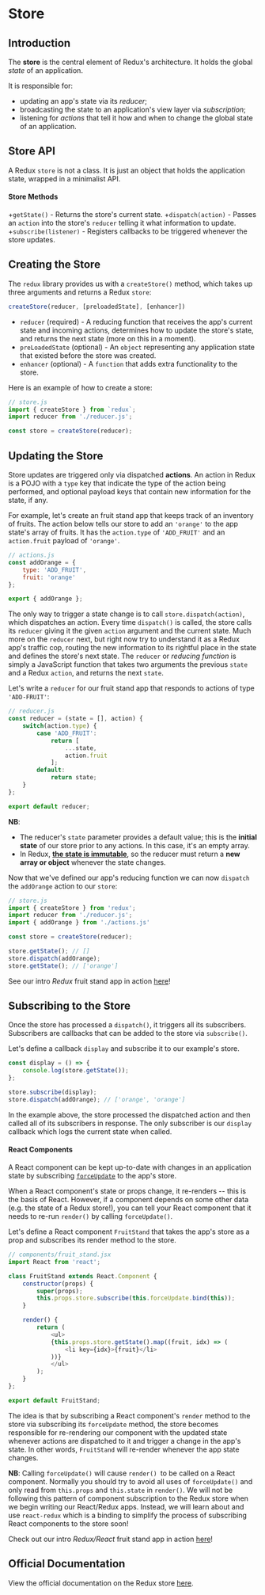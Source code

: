# Store

## Introduction

The **store** is the central element of Redux's architecture. It holds the
global *state* of an application.

It is responsible for:
+ updating an app's state via its *reducer*;
+ broadcasting the state to an application's view layer via *subscription*;
+ listening for *actions* that tell it how and when to change the global state
 of an application.

## Store API

A Redux `store` is not a class. It is just an object that holds the application
state, wrapped in a minimalist API.

#### Store Methods
+`getState()` - Returns the store's current state.
+`dispatch(action)` - Passes an `action` into the store's `reducer` telling it
 what information to update.
+`subscribe(listener)` - Registers callbacks to be triggered whenever the store updates.

## Creating the Store

The `redux` library provides us with a `createStore()` method, which takes up three arguments and returns a Redux `store`:

```js
createStore(reducer, [preloadedState], [enhancer])
```

+	`reducer` (required) - A reducing function that receives the app's current state and incoming actions, determines how to update the store's state, and returns the next state (more on this in a moment).
+ `preLoadedState` (optional) - An `object` representing any application state
 that existed before the store was created.
+ `enhancer` (optional) - A `function` that adds extra functionality to the store.


Here is an example of how to create a store:

```js
// store.js
import { createStore } from `redux`;
import reducer from './reducer.js';

const store = createStore(reducer);
```

## Updating the Store

Store updates are triggered only via dispatched **actions**. An action in Redux
is a POJO with a `type` key that indicate the type of the action being
performed, and optional payload keys that contain new information for the state,
if any.

For example, let's create an fruit stand app that keeps track of an inventory of
fruits. The action below tells our store to add an `'orange'` to the app state's
array of fruits. It has the `action.type` of `'ADD_FRUIT'` and an `action.fruit`
payload of `'orange'`.

```js
// actions.js
const addOrange = {
	type: 'ADD_FRUIT',
	fruit: 'orange'
};

export { addOrange };
```

The only way to trigger a state change is to call `store.dispatch(action)`,
which dispatches an action. Every time `dispatch()` is called, the store calls
its `reducer` giving it the given `action` argument and the current state. Much
more on the `reducer` next, but right now try to understand it as a Redux app's
traffic cop, routing the new information to its rightful place in the state and
defines the store's next state. The `reducer` or *reducing function* is simply a
JavaScript function that takes two arguments the previous `state` and a Redux
`action`, and returns the next `state`.

Let's write a `reducer` for our fruit stand app that responds to actions of type
`'ADD-FRUIT'`:

```js
// reducer.js
const reducer = (state = [], action) {
	switch(action.type) {
		case 'ADD_FRUIT':
			return [
				...state,
				action.fruit
			];
		default:
			return state;
	}
};

export default reducer;
```

**NB**:
-	The reducer's `state` parameter provides a default value; this is
the **initial state** of our store prior to any actions. In this case, it's an
empty array.
-	In Redux, [**the state is immutable**][why-immutable], so the reducer
must return a **new array or object** whenever the state changes.

Now that we've defined our app's reducing function we can now `dispatch` the
`addOrange` action to our `store`:

```js
// store.js
import { createStore } from 'redux';
import reducer from './reducer.js';
import { addOrange } from './actions.js'

const store = createStore(reducer);

store.getState(); // []
store.dispatch(addOrange);
store.getState(); // ['orange']
```

See our intro *Redux* fruit stand app in action [here][fruit_stand_redux_app]!

[fruit_stand_redux_app]:../demos/fruit_stand_redux_app

## Subscribing to the Store

Once the store has processed a `dispatch()`, it triggers all its subscribers. Subscribers are callbacks that can be added to the store via `subscribe()`.

Let's define a callback `display` and subscribe it to our example's store.

```js
const display = () => {
	console.log(store.getState());
};

store.subscribe(display);
store.dispatch(addOrange); // ['orange', 'orange']
```

In the example above, the store processed the dispatched action and then called
all of its subscribers in response. The only subscriber is our `display`
callback which logs the current state when called.

#### React Components

A React component can be kept up-to-date with changes in an application state by
subscribing [`forceUpdate`][force-update] to the app's store.

When a React component's state or props change, it re-renders -- this is the
basis of React. However, if a component depends on some other data (e.g. the
state of a Redux store!), you can tell your React component that it needs to
re-run `render()` by calling `forceUpdate()`.

Let's define a React component `FruitStand` that takes the app's store as a prop and subscribes its render method to the store.
```js
// components/fruit_stand.jsx
import React from 'react';

class FruitStand extends React.Component {
	constructor(props) {
		super(props);
		this.props.store.subscribe(this.forceUpdate.bind(this));
	}

	render() {
		return (
			<ul>
			{this.props.store.getState().map((fruit, idx) => (
				<li key={idx}>{fruit}</li>
			))}
			</ul>
		);
	}
};

export default FruitStand;
```

The idea is that by subscribing a React component's `render` method to the store
via subscribing its `forceUpdate` method, the store becomes responsible for
re-rendering our component with the updated state whenever actions are
dispatched to it and trigger a change in the app's state. In other words,
`FruitStand` will re-render whenever the app state changes.

**NB**: Calling `forceUpdate()` will cause `render() `to be called on a React
component. Normally you should try to avoid all uses of `forceUpdate()` and
only read from `this.props` and `this.state` in `render()`. We will not be
following this pattern of component subscription to the Redux store when we
begin writing our React/Redux apps. Instead, we will learn about and use
`react-redux` which is a binding to simplify the process of subscribing React
components to the store soon!

Check out our intro *Redux/React* fruit stand app in action
[here][fruit_stand_react_app]!

[force-update]:https://facebook.github.io/react/docs/component-api.html#forceupdate
[fruit_stand_react_app]:../demos/fruit_stand_react_app

## Official Documentation

View the official documentation on the Redux store [here][redux-js].

[redux-js]: http://redux.js.org/docs/basics/Store.html

[why-immutable]: https://github.com/reactjs/redux/issues/758
